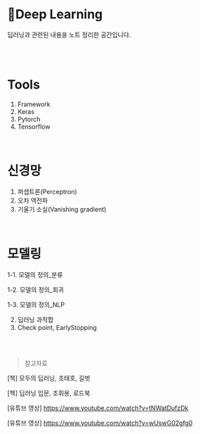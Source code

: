 # :memo:Deep Learning

딥러닝과 관련된 내용을 노트 정리한 공간입니다.

<br>

<br>

# Tools

1. Framework
2. Keras
3. Pytorch
4. Tensorflow

<br>

# 신경망

1. 퍼셉트론(Perceptron)
2. 오차 역전파
3. 기울기 소실(Vanishing gradient)

<br>

# 모델링

1-1. 모델의 정의_분류

1-2. 모델의 정의_회귀

1-3. 모델의 정의_NLP

2. 딥러닝 과적합
3. Check point, EarlyStopping

<br>

<br>

> 참고자료

[책] 모두의 딥러닝, 조태호, 길벗

[책] 딥러닝 입문, 조휘용, 로드북

[유튜브 영상]  https://www.youtube.com/watch?v=tNWatDufzDk

[유튜브 영상] https://www.youtube.com/watch?v=wUswG02gfg0